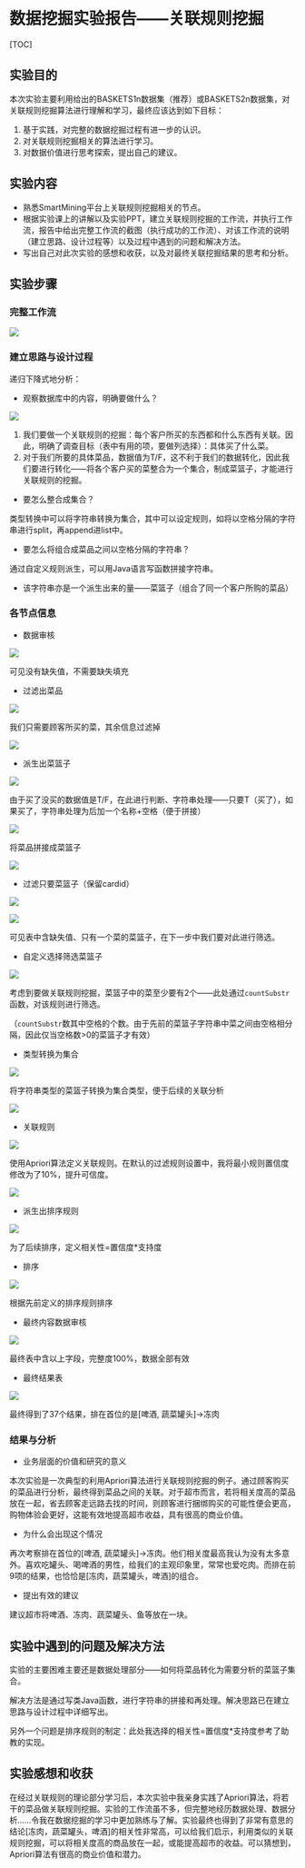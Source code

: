# 数据挖掘实验报告——关联规则挖掘

[TOC]

## 实验目的

本次实验主要利用给出的BASKETS1n数据集（推荐）或BASKETS2n数据集，对关联规则挖掘算法进行理解和学习，最终应该达到如下目标：

1. 基于实践，对完整的数据挖掘过程有进一步的认识。
2. 对关联规则挖掘相关的算法进行学习。
3. 对数据价值进行思考探索，提出自己的建议。


## 实验内容

- 熟悉SmartMining平台上关联规则挖掘相关的节点。
- 根据实验课上的讲解以及实验PPT，建立关联规则挖掘的工作流，并执行工作流，报告中给出完整工作流的截图（执行成功的工作流）、对该工作流的说明（建立思路、设计过程等）以及过程中遇到的问题和解决方法。
- 写出自己对此次实验的感想和收获，以及对最终关联挖掘结果的思考和分析。

## 实验步骤

### 完整工作流

![](img/2020-11-23-09-42-21.png)

### 建立思路与设计过程

递归下降式地分析：

- 观察数据库中的内容，明确要做什么？

![](img/2020-11-22-23-18-59.png)

1. 我们要做一个关联规则的挖掘：每个客户所买的东西都和什么东西有关联。因此，明确了调查目标（表中有用的项，要做列选择）：具体买了什么菜。
2. 对于我们所要的具体菜品，数据值为T/F，这不利于我们的数据转化，因此我们要进行转化——将各个客户买的菜整合为一个集合，制成菜篮子，才能进行关联规则的挖掘。

- 要怎么整合成集合？

类型转换中可以将字符串转换为集合，其中可以设定规则，如将以空格分隔的字符串进行split，再append进list中。

- 要怎么将组合成菜品之间以空格分隔的字符串？

通过自定义规则派生，可以用Java语言写函数拼接字符串。

- 该字符串亦是一个派生出来的量——菜篮子（组合了同一个客户所购的菜品）

### 各节点信息

- 数据审核

![](img/2020-11-22-23-43-29.png)

可见没有缺失值，不需要缺失填充

- 过滤出菜品

![](img/2020-11-22-23-44-15.png)

我们只需要顾客所买的菜，其余信息过滤掉

![](img/2020-11-23-09-14-28.png)

- 派生出菜篮子

![](img/2020-11-22-23-44-56.png)

由于买了没买的数据值是T/F，在此进行判断、字符串处理——只要T（买了），如果买了，字符串处理为后加一个名称+空格（便于拼接）

![](img/2020-11-22-23-48-49.png)

将菜品拼接成菜篮子

![](img/2020-11-23-09-14-57.png)

- 过滤只要菜篮子（保留cardid）

![](img/2020-11-22-23-49-58.png)

![](img/2020-11-23-09-15-21.png)

可见表中含缺失值、只有一个菜的菜篮子，在下一步中我们要对此进行筛选。

- 自定义选择筛选菜篮子

![](img/2020-11-22-23-50-20.png)

考虑到要做关联规则挖掘，菜篮子中的菜至少要有2个——此处通过`countSubstr`函数，对该规则进行筛选。

（`countSubstr`数其中空格的个数。由于先前的菜篮子字符串中菜之间由空格相分隔，因此仅当空格数>0的菜篮子才有效）

- 类型转换为集合

![](img/2020-11-23-09-05-19.png)

将字符串类型的菜篮子转换为集合类型，便于后续的关联分析

![](img/2020-11-23-09-16-46.png)

- 关联规则

![](img/2020-11-23-09-06-15.png)

使用Apriori算法定义关联规则。在默认的过滤规则设置中，我将最小规则置信度修改为了10%，提升可信度。

![](img/2020-11-23-09-17-17.png)

- 派生出排序规则

![](img/2020-11-23-09-10-25.png)

为了后续排序，定义相关性=置信度*支持度

- 排序

![](img/2020-11-23-09-11-22.png)

根据先前定义的排序规则排序

- 最终内容数据审核

![](img/2020-11-23-09-12-30.png)

最终表中含以上字段，完整度100%，数据全部有效

- 最终结果表

![](img/2020-11-23-09-18-25.png)

最终得到了37个结果，排在首位的是[啤酒, 蔬菜罐头]->冻肉

### 结果与分析

- 业务层面的价值和研究的意义

本次实验是一次典型的利用Apriori算法进行关联规则挖掘的例子。通过顾客购买的菜品进行分析，最终得到菜品之间的关联。对于超市而言，若将相关度高的菜品放在一起，省去顾客走远路去找的时间，则顾客进行捆绑购买的可能性便会更高，购物体验会更好，这能有效地提高超市收益，具有很高的商业价值。

- 为什么会出现这个情况

再次考察排在首位的[啤酒, 蔬菜罐头]->冻肉。他们相关度最高我认为没有太多意外。喜欢吃罐头、喝啤酒的男性，给我们的主观印象里，常常也爱吃肉。而排在前9项的结果，也恰恰是[冻肉，蔬菜罐头，啤酒]的组合。

- 提出有效的建议

建议超市将啤酒、冻肉、蔬菜罐头、鱼等放在一块。

## 实验中遇到的问题及解决方法

实验的主要困难主要还是数据处理部分——如何将菜品转化为需要分析的菜篮子集合。

解决方法是通过写类Java函数，进行字符串的拼接和再处理。解决思路已在建立思路与设计过程中详细写出。

另外一个问题是排序规则的制定：此处我选择的相关性=置信度*支持度参考了助教的实现。

## 实验感想和收获

在经过关联规则的理论部分学习后，本次实验中我亲身实践了Apriori算法，将若干的菜品做关联规则挖掘。实验的工作流虽不多，但完整地经历数据处理、数据分析……令我在数据挖掘的学习中更加熟练与了解。实验最终也得到了非常有意思的结论[冻肉，蔬菜罐头，啤酒]的相关性非常高，可以给我们启示，利用类似的关联规则挖掘，可以将相关度高的商品放在一起，或能提高超市的收益。可以猜想到，Apriori算法有很高的商业价值和潜力。
